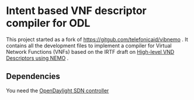 # Intent based VNF descriptor compiler for ODL

This project started as a fork of https://gitgub.com/telefonicaid/vibnemo . It contains all the development files to implement a compiler for Virtual Network Functions (VNFs) based on the IRTF draft on [High-level VND Descriptors using NEMO](https://datatracker.ietf.org/doc/draft-aranda-nfvrg-recursive-vnf/) .

## Dependencies ##

You need the [OpenDaylight SDN controller](https://docs.opendaylight.org/en/stable-nitrogen/index.html)
